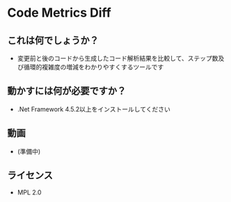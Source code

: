 # Code Metrics Diff

## これは何でしょうか？

- 変更前と後のコードから生成したコード解析結果を比較して、ステップ数及び循環的複雑度の増減をわかりやすくするツールです

## 動かすには何が必要ですか？

- .Net Framework 4.5.2以上をインストールしてください

## 動画

- (準備中)

## ライセンス

- MPL 2.0

